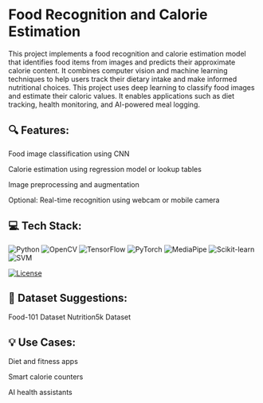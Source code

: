 # Food Recognition and Calorie Estimation
This project implements a food recognition and calorie estimation model that identifies food items from images and predicts their approximate calorie content. It combines computer vision and machine learning techniques to help users track their dietary intake and make informed nutritional choices.
This project uses deep learning to classify food images and estimate their caloric values. It enables applications such as diet tracking, health monitoring, and AI-powered meal logging.

## 🔍 Features:
Food image classification using CNN

Calorie estimation using regression model or lookup tables

Image preprocessing and augmentation

Optional: Real-time recognition using webcam or mobile camera

## 💻 Tech Stack:
![Python](https://img.shields.io/badge/Python-3.8%2B-yellowgreen)
![OpenCV](https://img.shields.io/badge/OpenCV-4.x-red)
![TensorFlow](https://img.shields.io/badge/TensorFlow-2.x-orange)
![PyTorch](https://img.shields.io/badge/PyTorch-2.0%2B-lightblue)
![MediaPipe](https://img.shields.io/badge/MediaPipe-0.10%2B-blueviolet)
![Scikit-learn](https://img.shields.io/badge/Scikit--Learn-1.0%2B-orange)
![SVM](https://img.shields.io/badge/Model-CNN-blue)

[![License](https://img.shields.io/badge/License-MIT-blue?style=flat-square&logo=github&labelColor=blue&color=lightgrey&logoWidth=20)](LICENSE)

## 📁 Dataset Suggestions:
Food-101 Dataset
Nutrition5k Dataset

## 💡 Use Cases:
Diet and fitness apps

Smart calorie counters

AI health assistants

